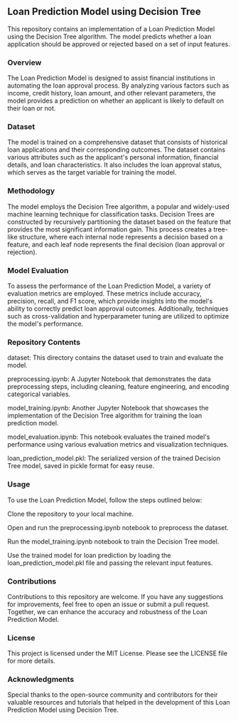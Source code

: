 ## Loan Prediction Model using Decision Tree
This repository contains an implementation of a Loan Prediction Model using the Decision Tree algorithm. The model predicts whether a loan application should be approved or rejected based on a set of input features.

### Overview
The Loan Prediction Model is designed to assist financial institutions in automating the loan approval process. By analyzing various factors such as income, credit history, loan amount, and other relevant parameters, the model provides a prediction on whether an applicant is likely to default on their loan or not.

### Dataset
The model is trained on a comprehensive dataset that consists of historical loan applications and their corresponding outcomes. The dataset contains various attributes such as the applicant's personal information, financial details, and loan characteristics. It also includes the loan approval status, which serves as the target variable for training the model.

### Methodology
The model employs the Decision Tree algorithm, a popular and widely-used machine learning technique for classification tasks. Decision Trees are constructed by recursively partitioning the dataset based on the feature that provides the most significant information gain. This process creates a tree-like structure, where each internal node represents a decision based on a feature, and each leaf node represents the final decision (loan approval or rejection).

### Model Evaluation
To assess the performance of the Loan Prediction Model, a variety of evaluation metrics are employed. These metrics include accuracy, precision, recall, and F1 score, which provide insights into the model's ability to correctly predict loan approval outcomes. Additionally, techniques such as cross-validation and hyperparameter tuning are utilized to optimize the model's performance.

### Repository Contents
dataset: This directory contains the dataset used to train and evaluate the model.

preprocessing.ipynb: A Jupyter Notebook that demonstrates the data preprocessing steps, including cleaning, feature engineering, and encoding categorical variables.

model_training.ipynb: Another Jupyter Notebook that showcases the implementation of the Decision Tree algorithm for training the loan prediction model.

model_evaluation.ipynb: This notebook evaluates the trained model's performance using various evaluation metrics and visualization techniques.

loan_prediction_model.pkl: The serialized version of the trained Decision Tree model, saved in pickle format for easy reuse.

### Usage
To use the Loan Prediction Model, follow the steps outlined below:

Clone the repository to your local machine.

Open and run the preprocessing.ipynb notebook to preprocess the dataset.

Run the model_training.ipynb notebook to train the Decision Tree model.

Use the trained model for loan prediction by loading the loan_prediction_model.pkl file and passing the relevant input features.

### Contributions
Contributions to this repository are welcome. If you have any suggestions for improvements, feel free to open an issue or submit a pull request. Together, we can enhance the accuracy and robustness of the Loan Prediction Model.

### License
This project is licensed under the MIT License. Please see the LICENSE file for more details.

### Acknowledgments
Special thanks to the open-source community and contributors for their valuable resources and tutorials that helped in the development of this Loan Prediction Model using Decision Tree.
